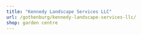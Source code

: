 ```yaml
---
title: "Kennedy Landscape Services LLC"
url: /gothenburg/kennedy-landscape-services-llc/
shop: garden centre
---
```

